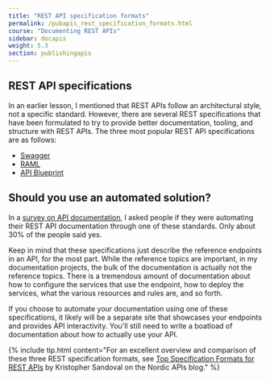 ```yaml
---
title: "REST API specification formats"
permalink: /pubapis_rest_specification_formats.html
course: "Documenting REST APIs"
sidebar: docapis
weight: 5.3
section: publishingapis
---
```



## REST API specifications
In an earlier lesson, I mentioned that REST APIs follow an architectural style, not a specific standard. However, there are several REST specifications that have been formulated to try to provide better documentation, tooling, and structure with REST APIs. The three most popular REST API specifications are as follows:

* [Swagger](http://swagger.io/)
* [RAML](http://raml.org/)
* [API Blueprint](https://apiblueprint.org/)

## Should you use an automated solution?

In a [survey on API documentation](http://idratherbewriting.com/2015/01/06/api-doc-survey-automating-rest-api-documentation/), I asked people if they were automating their REST API documentation through one of these standards. Only about 30% of the people said yes.

Keep in mind that these specifications just describe the reference endpoints in an API, for the most part. While the reference topics are important, in my documentation projects, the bulk of the documentation is actually not the reference topics. There is a tremendous amount of documentation about how to configure the services that use the endpoint, how to deploy the services, what the various resources and rules are, and so forth.

If you choose to automate your documentation using one of these specifications, it likely will be a separate site that showcases your endpoints and provides API interactivity. You'll still need to write a boatload of documentation about how to actually use your API.

{% include tip.html content="For an excellent overview and comparison of these three REST specification formats, see [Top Specification Formats for REST APIs](http://nordicapis.com/top-specification-formats-for-rest-apis.html/) by Kristopher Sandoval on the Nordic APIs blog." %}
